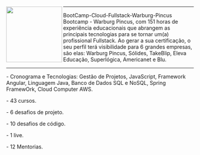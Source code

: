 <div><img src="InsígniaCloudFullStack.png" width="150px" align="left"><hr>
BootCamp-Cloud-Fullstack-Warburg-Pincus
Bootcamp - Warburg Pincus, com 151 horas de experiência educacionais que abrangem as principais tecnologias para se tornar um(a) profissional Fullstack. Ao gerar a sua certificação, o seu perfil terá visibilidade para 6 grandes empresas, são elas: Warburg Pincus, Sólides, TakeBlip, Eleva Educação, Superlógica, Americanet e Blu.</div>

<div align="left">
  <hr>
<p>- Cronograma e Tecnologias: Gestão de Projetos, JavaScript, Framework Angular, Linguagem Java, Banco de Dados SQL e NoSQL, Spring FramewOrk, Cloud Computer AWS.</p>
<p>- 43 cursos.</p>
<p>- 6 desafios de projeto.</p>
<p>- 10 desafios de código.</p>
<p>- 1 live.</p>
<p>- 12 Mentorias.</p>
</div>
